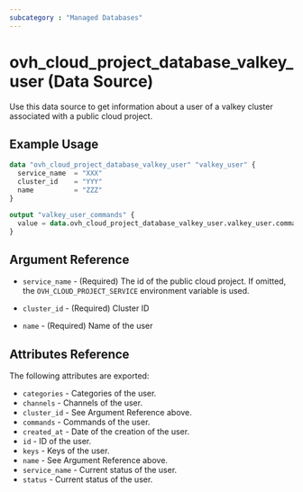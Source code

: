 ```yaml
---
subcategory : "Managed Databases"
---
```


# ovh_cloud_project_database_valkey_user (Data Source)

Use this data source to get information about a user of a valkey cluster associated with a public cloud project.

## Example Usage

```terraform
data "ovh_cloud_project_database_valkey_user" "valkey_user" {
  service_name  = "XXX"
  cluster_id    = "YYY"
  name          = "ZZZ"
}

output "valkey_user_commands" {
  value = data.ovh_cloud_project_database_valkey_user.valkey_user.commands
}
```

## Argument Reference

* `service_name` - (Required) The id of the public cloud project. If omitted, the `OVH_CLOUD_PROJECT_SERVICE` environment variable is used.

* `cluster_id` - (Required) Cluster ID

* `name` - (Required) Name of the user

## Attributes Reference

The following attributes are exported:

* `categories` - Categories of the user.
* `channels` - Channels of the user.
* `cluster_id` - See Argument Reference above.
* `commands` - Commands of the user.
* `created_at` - Date of the creation of the user.
* `id` - ID of the user.
* `keys` - Keys of the user.
* `name` - See Argument Reference above.
* `service_name` - Current status of the user.
* `status` - Current status of the user.
